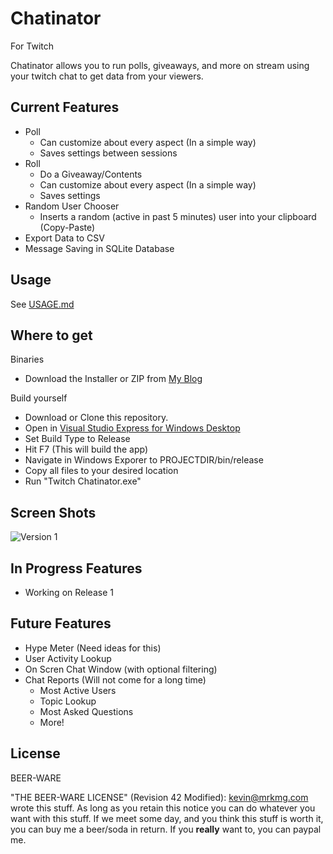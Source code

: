 Chatinator
=========
For Twitch

Chatinator allows you to run polls, giveaways, and more on stream using your twitch chat to get data from your viewers.


Current Features
----------------

  - Poll
    - Can customize about every aspect (In a simple way)
    - Saves settings between sessions
  - Roll
    - Do a Giveaway/Contents
    - Can customize about every aspect (In a simple way)
    - Saves settings
  - Random User Chooser
    - Inserts a random (active in past 5 minutes) user into your clipboard (Copy-Paste)
  - Export Data to CSV
  - Message Saving in SQLite Database



Usage
-----

See [USAGE.md](https://github.com/mrkmg/TwitchChatinator/blob/master/USAGE.md)

Where to get
------------

Binaries
- Download the Installer or ZIP from [My Blog](https://mrkmg.com/chatinator)

Build yourself
- Download or Clone this repository.
- Open in [Visual Studio Express for Windows Desktop](http://www.visualstudio.com/downloads/download-visual-studio-vs#d-express-windows-desktop)
- Set Build Type to Release
- Hit F7 (This will build the app)
- Navigate in Windows Exporer to PROJECTDIR/bin/release
- Copy all files to your desired location
- Run "Twitch Chatinator.exe"

Screen Shots
-------------

![Version 1](https://mrkmg.com/wp-content/uploads/2014/08/All_v1.png)

In Progress Features
--------------------

  - Working on Release 1

Future Features
---------------

  - Hype Meter (Need ideas for this)
  - User Activity Lookup
  - On Scren Chat Window (with optional filtering)
  - Chat Reports (Will not come for a long time)
    - Most Active Users
    - Topic Lookup
    - Most Asked Questions
    - More!

License
-------
BEER-WARE


"THE BEER-WARE LICENSE" (Revision 42 Modified):
<kevin@mrkmg.com> wrote this stuff. As long as you retain this notice you
can do whatever you want with this stuff. If we meet some day, and you think
this stuff is worth it, you can buy me a beer/soda in return. If you **really** want
to, you can paypal me.


